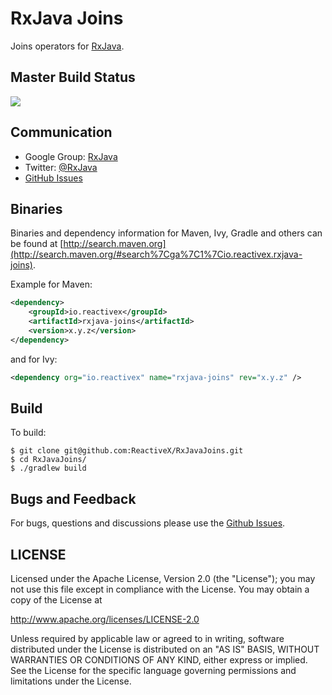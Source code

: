 # RxJava Joins

Joins operators for [RxJava](https://github.com/ReactiveX/RxJava).

## Master Build Status

<a href='https://travis-ci.org/ReactiveX/RxJavaJoins/builds'><img src='https://travis-ci.org/ReactiveX/RxJavaJoins.svg?branch=0.x'></a>

## Communication

- Google Group: [RxJava](http://groups.google.com/d/forum/rxjava)
- Twitter: [@RxJava](http://twitter.com/RxJava)
- [GitHub Issues](https://github.com/ReactiveX/RxJavaJoins/issues)


## Binaries

Binaries and dependency information for Maven, Ivy, Gradle and others can be found at [http://search.maven.org](http://search.maven.org/#search%7Cga%7C1%7Cio.reactivex.rxjava-joins).

Example for Maven:

```xml
<dependency>
    <groupId>io.reactivex</groupId>
    <artifactId>rxjava-joins</artifactId>
    <version>x.y.z</version>
</dependency>
```
and for Ivy:

```xml
<dependency org="io.reactivex" name="rxjava-joins" rev="x.y.z" />
```

## Build

To build:

```
$ git clone git@github.com:ReactiveX/RxJavaJoins.git
$ cd RxJavaJoins/
$ ./gradlew build
```

## Bugs and Feedback

For bugs, questions and discussions please use the [Github Issues](https://github.com/ReactiveX/RxJavaJoins/issues).

 
## LICENSE

Licensed under the Apache License, Version 2.0 (the "License");
you may not use this file except in compliance with the License.
You may obtain a copy of the License at

<http://www.apache.org/licenses/LICENSE-2.0>

Unless required by applicable law or agreed to in writing, software
distributed under the License is distributed on an "AS IS" BASIS,
WITHOUT WARRANTIES OR CONDITIONS OF ANY KIND, either express or implied.
See the License for the specific language governing permissions and
limitations under the License.
